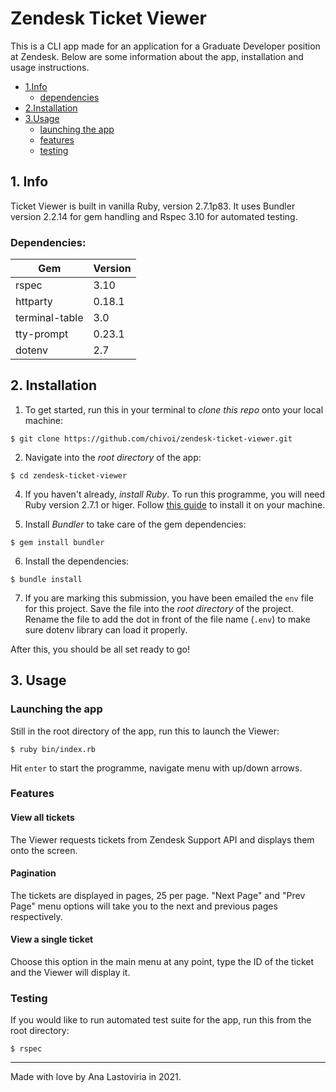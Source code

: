 # Zendesk Ticket Viewer

This is a CLI app made for an application for a Graduate Developer position at Zendesk.
Below are some information about the app, installation and usage instructions.

* [1.Info](#1-info)<br>
   * [dependencies](#dependencies)
* [2.Installation](#2-installation)<br>
* [3.Usage](#3-usage)<br>
   * [launching the app](#launching-the-app)
   * [features](#features)
   * [testing](#testing)

## 1. Info

Ticket Viewer is built in vanilla Ruby, version 2.7.1p83. It uses Bundler version 2.2.14 for gem handling and Rspec 3.10 for automated testing.

### Dependencies:

Gem | Version
---------|----------
 rspec | 3.10
 httparty | 0.18.1
 terminal-table | 3.0
 tty-prompt | 0.23.1
 dotenv | 2.7


## 2. Installation

1. To get started, run this in your terminal to *clone this repo* onto your local machine:

```
$ git clone https://github.com/chivoi/zendesk-ticket-viewer.git
```

2. Navigate into the *root directory* of the app:

```
$ cd zendesk-ticket-viewer
```

4. If you haven't already, *install Ruby*. To run this programme, you will need Ruby version 2.7.1 or higer. Follow [this guide](https://www.ruby-lang.org/en/documentation/installation/) to install it on your machine.

5. Install *Bundler* to take care of the gem dependencies:

```
$ gem install bundler
```

6. Install the dependencies:

```
$ bundle install
```

7. If you are marking this submission, you have been emailed the `env` file for this project. Save the file into the *root directory* of the project. Rename the file to add the dot in front of the file name (`.env`) to make sure dotenv library can load it properly.

After this, you should be all set ready to go!

## 3. Usage
### Launching the app

Still in the root directory of the app, run this to launch the Viewer:

```
$ ruby bin/index.rb
```

Hit `enter` to start the programme, navigate menu with up/down arrows.
### Features

#### **View all tickets**

The Viewer requests tickets from Zendesk Support API and displays them onto the screen.

#### **Pagination**

The tickets are displayed in pages, 25 per page. "Next Page" and "Prev Page" menu options will take you to the next and previous pages respectively.

#### **View a single ticket**

Choose this option in the main menu at any point, type the ID of the ticket and the Viewer will display it.

### Testing

If you would like to run automated test suite for the app, run this from the root directory:

```
$ rspec
```
___

Made with love by Ana Lastoviria in 2021.
